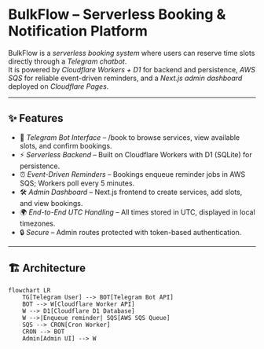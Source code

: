 # BulkFlow – Serverless Booking & Notification Platform

BulkFlow is a *serverless booking system* where users can reserve time slots directly through a *Telegram chatbot*.  
It is powered by *Cloudflare Workers + D1* for backend and persistence, *AWS SQS* for reliable event-driven reminders, and a *Next.js admin dashboard* deployed on *Cloudflare Pages*.

---

## ✨ Features
- 📱 *Telegram Bot Interface* – /book to browse services, view available slots, and confirm bookings.
- ⚡ *Serverless Backend* – Built on Cloudflare Workers with D1 (SQLite) for persistence.
- ⏰ *Event-Driven Reminders* – Bookings enqueue reminder jobs in AWS SQS; Workers poll every 5 minutes.
- 🛠 *Admin Dashboard* – Next.js frontend to create services, add slots, and view bookings.
- 🌍 *End-to-End UTC Handling* – All times stored in UTC, displayed in local timezones.
- 🔒 *Secure* – Admin routes protected with token-based authentication.

---

## 🏗 Architecture

```mermaid
flowchart LR
    TG[Telegram User] --> BOT[Telegram Bot API]
    BOT --> W[Cloudflare Worker API]
    W --> D1[Cloudflare D1 Database]
    W -->|Enqueue reminder| SQS[AWS SQS Queue]
    SQS --> CRON[Cron Worker]
    CRON --> BOT
    Admin[Admin UI] --> W
